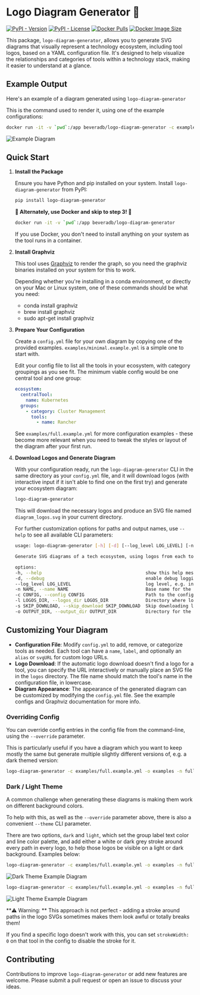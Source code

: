 # Logo Diagram Generator 🎨

[![PyPI - Version](https://img.shields.io/pypi/v/logo-diagram-generator)](https://pypi.org/project/logo-diagram-generator/)
[![PyPI - License](https://img.shields.io/pypi/l/logo-diagram-generator)](https://github.com/beveradb/logo-diagram-generator/blob/main/LICENSE)
[![Docker Pulls](https://img.shields.io/docker/pulls/beveradb/logo-diagram-generator)](https://hub.docker.com/r/beveradb/logo-diagram-generator)
[![Docker Image Size](https://img.shields.io/docker/image-size/beveradb/logo-diagram-generator)](https://hub.docker.com/r/beveradb/logo-diagram-generator)

This package, `logo-diagram-generator`, allows you to generate SVG diagrams that visually represent a technology ecosystem, including tool logos, based on a YAML configuration file. It's designed to help visualize the relationships and categories of tools within a technology stack, making it easier to understand at a glance.

## Example Output

Here's an example of a diagram generated using `logo-diagram-generator`

This is the command used to render it, using one of the example configurations:
```bash
docker run -it -v `pwd`:/app beveradb/logo-diagram-generator -c examples/full.example.yml -o examples -n full.example
```

![Example Diagram](examples/full.example_logos.png)

## Quick Start

1. **Install the Package**

   Ensure you have Python and pip installed on your system. Install `logo-diagram-generator` from PyPI:

   ```bash
   pip install logo-diagram-generator
   ```

   **🐳 Alternately, use Docker and skip to step 3! 🎉**
   ```bash
   docker run -it -v `pwd`:/app beveradb/logo-diagram-generator
   ```
   If you use Docker, you don't need to install anything on your system as the tool runs in a container.

2. **Install Graphviz**

   This tool uses [Graphviz](https://graphviz.org/) to render the graph, so you need the graphviz binaries installed on your system for this to work.

   Depending whether you're installing in a conda environment, or directly on your Mac or Linux system, one of these commands should be what you need:

   - conda install graphviz
   - brew install graphviz
   - sudo apt-get install graphviz

3. **Prepare Your Configuration**

   Create a `config.yml` file for your own diagram by copying one of the provided examples. `examples/minimal.example.yml` is a simple one to start with.
   
   Edit your config file to list all the tools in your ecosystem, with category groupings as you see fit. The minimum viable config would be one central tool and one group:

   ```yaml
   ecosystem:
     centralTool:
       name: Kubernetes
     groups:
       - category: Cluster Management
         tools:
           - name: Rancher
   ```

   See `examples/full.example.yml` for more configuration examples - these become more relevant when you need to tweak the styles or layout of the diagram after your first run.

4. **Download Logos and Generate Diagram**

   With your configuration ready, run the `logo-diagram-generator` CLI in the same directory as your `config.yml` file, and it will download logos (with interactive input if it isn't able to find one on the first try) and generate your ecosystem diagram:

   ```bash
   logo-diagram-generator
   ```

   This will download the necessary logos and produce an SVG file named `diagram_logos.svg` in your current directory.

   For further customization options for paths and output names, use `--help` to see all available CLI parameters:

   ```bash
   usage: logo-diagram-generator [-h] [-d] [--log_level LOG_LEVEL] [-n NAME] [-c CONFIG] [-l LOGOS_DIR] [-s SKIP_DOWNLOAD] [-o OUTPUT_DIR]

   Generate SVG diagrams of a tech ecosystem, using logos from each tool organised into groups around a central logo.

   options:
   -h, --help                                       show this help message and exit
   -d, --debug                                      enable debug logging, equivalent to --log_level=debug
   --log_level LOG_LEVEL                            log level, e.g. info, debug, warning (default: info)
   -n NAME, --name NAME                             Base name for the output SVG files.
   -c CONFIG, --config CONFIG                       Path to the configuration file.
   -l LOGOS_DIR, --logos_dir LOGOS_DIR              Directory where logos are stored.
   -s SKIP_DOWNLOAD, --skip_download SKIP_DOWNLOAD  Skip downloading logos before generating.
   -o OUTPUT_DIR, --output_dir OUTPUT_DIR           Directory for the output SVG diagram.
   ```

## Customizing Your Diagram

- **Configuration File**: Modify `config.yml` to add, remove, or categorize tools as needed. Each tool can have a `name`, `label`, and optionally an `alias` or `svgURL` for custom logo URLs.
- **Logo Download**: If the automatic logo download doesn't find a logo for a tool, you can specify the URL interactively or manually place an SVG file in the `logos` directory. The file name should match the tool's name in the configuration file, in lowercase.
- **Diagram Appearance**: The appearance of the generated diagram can be customized by modifying the `config.yml` file. See the example configs and Graphviz documentation for more info.

### Overriding Config

You can override config entries in the config file from the command-line, using the `--override` parameter.

This is particularly useful if you have a diagram which you want to keep mostly the same but generate multiple slightly different versions of, e.g. a dark themed version:

```bash
logo-diagram-generator -c examples/full.example.yml -o examples -n full.example.dark --override 'style.diagramBackgroundColor=#333333' --override 'style.groupLabelFontcolor=#ffffff' --override 'style.colorPalette=aqua,purple3,maroon3,orangered,yellow,lime,fuchsia,cornflower,peachpuff,forestgreen'
```

### Dark / Light Theme

A common challenge when generating these diagrams is making them work on different background colors.

To help with this, as well as the `--override` parameter above, there is also a convenient `--theme` CLI parameter.

There are two options, `dark` and `light`, which set the group label text color and line color palette, and add either a white or dark grey stroke around every path in every logo, to help those logos be visible on a light or dark background. Examples below:

```bash
logo-diagram-generator -c examples/full.example.yml -o examples -n full.example.dark --override 'style.diagramBackgroundColor=#111111' --theme dark
```
![Dark Theme Example Diagram](examples/full.example.dark_logos.png)

```bash
logo-diagram-generator -c examples/full.example.yml -o examples -n full.example.light --theme light
```
![Light Theme Example Diagram](examples/full.example.light_logos.png)

**⚠️ Warning: ** This approach is not perfect - adding a stroke around paths in the logo SVGs sometimes makes them look awful or totally breaks them! 

If you find a specific logo doesn't work with this, you can set `strokeWidth: 0` on that tool in the config to disable the stroke for it.


## Contributing

Contributions to improve `logo-diagram-generator` or add new features are welcome. Please submit a pull request or open an issue to discuss your ideas.
